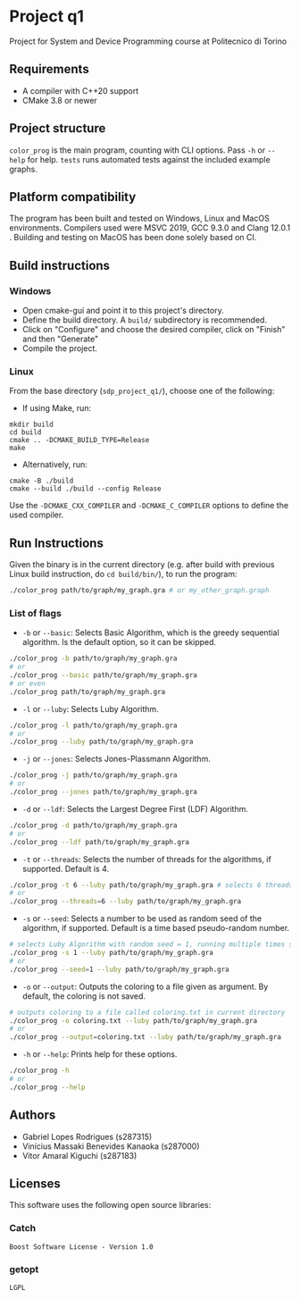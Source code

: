 # Project q1
Project for System and Device Programming course at Politecnico di Torino

## Requirements
- A compiler with C++20 support
- CMake 3.8 or newer

## Project structure
`color_prog` is the main program, counting with CLI options. Pass `-h` or `--help` for help.
`tests` runs automated tests against the included example graphs.

## Platform compatibility
The program has been built and tested on Windows, Linux and MacOS environments.
Compilers used were MSVC 2019, GCC 9.3.0 and Clang 12.0.1 .
Building and testing on MacOS has been done solely based on CI.

## Build instructions
### Windows
- Open cmake-gui and point it to this project's directory.
- Define the build directory. A `build/` subdirectory is recommended.
- Click on "Configure" and choose the desired compiler, click on "Finish" and then "Generate"
- Compile the project.

### Linux
From the base directory (`sdp_project_q1/`), choose one of the following:

- If using Make, run:
```
mkdir build
cd build
cmake .. -DCMAKE_BUILD_TYPE=Release
make
```
- Alternatively, run:
```
cmake -B ./build
cmake --build ./build --config Release
```
Use the `-DCMAKE_CXX_COMPILER` and `-DCMAKE_C_COMPILER` options to define the used compiler.

## Run Instructions

Given the binary is in the current directory (e.g. after build with previous Linux build instruction, 
do `cd build/bin/`), to run the program:

```sh
./color_prog path/to/graph/my_graph.gra # or my_other_graph.graph
```

###  List of flags

- `-b` or `--basic`: Selects Basic Algorithm, which is the greedy sequential algorithm. Is the default option, so it
can be skipped.

```sh
./color_prog -b path/to/graph/my_graph.gra 
# or
./color_prog --basic path/to/graph/my_graph.gra 
# or even
./color_prog path/to/graph/my_graph.gra 
```

- `-l` or `--luby`: Selects Luby Algorithm.

```sh
./color_prog -l path/to/graph/my_graph.gra 
# or
./color_prog --luby path/to/graph/my_graph.gra 
```

- `-j` or `--jones`: Selects Jones-Plassmann Algorithm.

```sh
./color_prog -j path/to/graph/my_graph.gra 
# or
./color_prog --jones path/to/graph/my_graph.gra 
```

- `-d` or `--ldf`: Selects the Largest Degree First (LDF) Algorithm.
 
```sh
./color_prog -d path/to/graph/my_graph.gra 
# or
./color_prog --ldf path/to/graph/my_graph.gra 
```

- `-t` or `--threads`: Selects the number of threads for the algorithms, if supported. Default is 4.

```sh
./color_prog -t 6 --luby path/to/graph/my_graph.gra # selects 6 threads for Luby Algorithm
# or
./color_prog --threads=6 --luby path/to/graph/my_graph.gra 
```

- `-s` or `--seed`: Selects a number to be used as random seed of the algorithm, if supported. Default is a time based
pseudo-random number.

```sh
# selects Luby Algorithm with random seed = 1, running multiple times should give the same coloring
./color_prog -s 1 --luby path/to/graph/my_graph.gra 
# or
./color_prog --seed=1 --luby path/to/graph/my_graph.gra 
```

- `-o` or `--output`: Outputs the coloring to a file given as argument. By default, the coloring is not saved.
```sh
# outputs coloring to a file called coloring.txt in current directory
./color_prog -o coloring.txt --luby path/to/graph/my_graph.gra
# or
./color_prog --output=coloring.txt --luby path/to/graph/my_graph.gra 
```

- `-h` or `--help`: Prints help for these options.
```sh
./color_prog -h
# or
./color_prog --help
```


## Authors
- Gabriel Lopes Rodrigues (s287315)
- Vinícius Massaki Benevides Kanaoka (s287000)
- Vitor Amaral Kiguchi (s287183)

## Licenses
This software uses the following open source libraries:

### Catch
`Boost Software License - Version 1.0`

### getopt
`LGPL`
